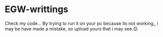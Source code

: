 # EGW-writtings
Check my code... By trying to run it on your pc because its not working,,  i may be have made a mistake,  so upload yours that i may see.😊 
